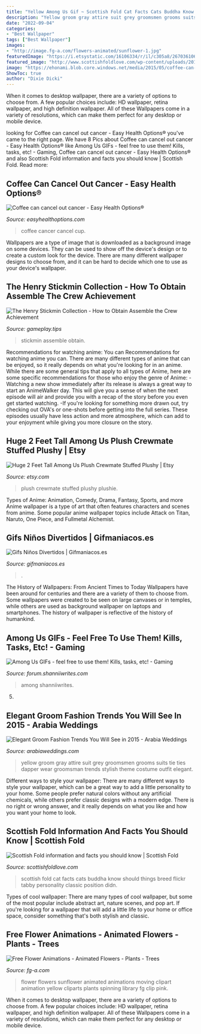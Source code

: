 ```yaml
---
title: "Yellow Among Us Gif ~ Scottish Fold Cat Facts Cats Buddha Know Should Things Breed Flickr Tabby Personality Classic Position Didn"
description: "Yellow groom gray attire suit grey groomsmen grooms suits tie ties dapper wear groomsman trends stylish theme costume outfit elegant"
date: "2022-09-04"
categories:
- "Best Wallpaper"
tags: ["Best Wallpaper"]
images:
- "http://image.fg-a.com/flowers-animated/sunflower-1.jpg"
featuredImage: "https://i.etsystatic.com/16106334/r/il/c305a8/2670361061/il_1588xN.2670361061_nfe5.jpg"
featured_image: "http://www.scottishfoldlove.com/wp-content/uploads/2014/10/scottish-fold-buddha-full.jpg"
image: "https://ehonami.blob.core.windows.net/media/2015/05/coffee-can-cancel-cancer-800x600.jpg"
ShowToc: true
author: "Dixie Dicki"
---
```



When it comes to desktop wallpaper, there are a variety of options to choose from. A few popular choices include: HD wallpaper, retina wallpaper, and high definition wallpaper. All of these Wallpapers come in a variety of resolutions, which can make them perfect for any desktop or mobile device. 

	

		
looking for Coffee can cancel out cancer - Easy Health Options® you've came to the right page. We have 8 Pics about Coffee can cancel out cancer - Easy Health Options® like Among Us GIFs - feel free to use them! Kills, tasks, etc! - Gaming, Coffee can cancel out cancer - Easy Health Options® and also Scottish Fold information and facts you should know | Scottish Fold. Read more:
		
    
## Coffee Can Cancel Out Cancer - Easy Health Options®

<img loading=lazy src="https://ehonami.blob.core.windows.net/media/2015/05/coffee-can-cancel-cancer-800x600.jpg" onerror="this.onerror=null;this.src='https://tse1.mm.bing.net/th?id=OIP.B0JjnwqANDR0fa6d2tzxXgHaFj&amp;pid=15.1';" alt="Coffee can cancel out cancer - Easy Health Options®">

_Source: easyhealthoptions.com_

>coffee cancer cancel cup. 

	

Wallpapers are a type of image that is downloaded as a background image on some devices. They can be used to show off the device's design or to create a custom look for the device. There are many different wallpaper designs to choose from, and it can be hard to decide which one to use as your device's wallpaper.

    
## The Henry Stickmin Collection - How To Obtain Assemble The Crew Achievement

<img loading=lazy src="https://gameplay.tips/uploads/posts/2021-01/medium/1609856841_8.jpg" onerror="this.onerror=null;this.src='https://tse2.mm.bing.net/th?id=OIP.Nj8i9wL9qqrAV_gyVb_DkgHaEK&amp;pid=15.1';" alt="The Henry Stickmin Collection - How to Obtain Assemble the Crew Achievement">

_Source: gameplay.tips_

>stickmin assemble obtain. 

	

Recommendations for watching anime: You can
Recommendations for watching anime you can. There are many different types of anime that can be enjoyed, so it really depends on what you're looking for in an anime. While there are some general tips that apply to all types of Anime, here are some specific recommendations for those who enjoy the genre of Anime: 
-Watching a new show immediately after its release is always a great way to start an AnimeWalker day. This will give you a sense of when the next episode will air and provide you with a recap of the story before you even get started watching. 
-If you're looking for something more drawn out, try checking out OVA's or one-shots before getting into the full series. These episodes usually have less action and more atmosphere, which can add to your enjoyment while giving you more closure on the story.

    
## Huge 2 Feet Tall Among Us Plush Crewmate Stuffed Plushy | Etsy

<img loading=lazy src="https://i.etsystatic.com/16106334/r/il/c305a8/2670361061/il_1588xN.2670361061_nfe5.jpg" onerror="this.onerror=null;this.src='https://tse1.mm.bing.net/th?id=OIP.X4TxecnTrb69fVbkVzplPQHaJ3&amp;pid=15.1';" alt="Huge 2 Feet Tall Among Us Plush Crewmate Stuffed Plushy | Etsy">

_Source: etsy.com_

>plush crewmate stuffed plushy plushie. 

	

Types of Anime: Animation, Comedy, Drama, Fantasy, Sports, and more
Anime wallpaper is a type of art that often features characters and scenes from anime. Some popular anime wallpaper topics include Attack on Titan, Naruto, One Piece, and Fullmetal Alchemist.

    
## Gifs Niños Divertidos | Gifmaniacos.es

<img loading=lazy src="https://gifmaniacos.es/wp-content/uploads/2016/05/nenes37.gif" onerror="this.onerror=null;this.src='https://tse4.mm.bing.net/th?id=OIP.C2GN9xxUOinDl98d3za3RQAAAA&amp;pid=15.1';" alt="Gifs Niños Divertidos | Gifmaniacos.es">

_Source: gifmaniacos.es_

>. 

	

The History of Wallpapers: From Ancient Times to Today
Wallpapers have been around for centuries and there are a variety of them to choose from. Some wallpapers were created to be seen on large canvases or in temples, while others are used as background wallpaper on laptops and smartphones. The history of wallpaper is reflective of the history of humankind.

    
## Among Us GIFs - Feel Free To Use Them! Kills, Tasks, Etc! - Gaming

<img loading=lazy src="https://forum.shanniiwrites.com/uploads/default/original/3X/7/3/732f98f89f6484f367b81615b2c64f3838fe4b9b.gif" onerror="this.onerror=null;this.src='https://tse2.mm.bing.net/th?id=OIP.p__3MKlr4F1yBcOKcXiTswHaED&amp;pid=15.1';" alt="Among Us GIFs - feel free to use them! Kills, tasks, etc! - Gaming">

_Source: forum.shanniiwrites.com_

>among shanniiwrites. 

	

5.

    
## Elegant Groom Fashion Trends You Will See In 2015 - Arabia Weddings

<img loading=lazy src="https://www.arabiaweddings.com/sites/default/files/uploads/2015/02/24/yellow_hint_groom.jpg" onerror="this.onerror=null;this.src='https://tse1.mm.bing.net/th?id=OIP.Y1EpI13yefTEyQgibOpIlQHaLE&amp;pid=15.1';" alt="Elegant Groom Fashion Trends You Will See in 2015 - Arabia Weddings">

_Source: arabiaweddings.com_

>yellow groom gray attire suit grey groomsmen grooms suits tie ties dapper wear groomsman trends stylish theme costume outfit elegant. 

	

Different ways to style your wallpaper:
There are many different ways to style your wallpaper, which can be a great way to add a little personality to your home. Some people prefer natural colors without any artificial chemicals, while others prefer classic designs with a modern edge. There is no right or wrong answer, and it really depends on what you like and how you want your home to look.

    
## Scottish Fold Information And Facts You Should Know | Scottish Fold

<img loading=lazy src="http://www.scottishfoldlove.com/wp-content/uploads/2014/10/scottish-fold-buddha-full.jpg" onerror="this.onerror=null;this.src='https://tse4.mm.bing.net/th?id=OIP.svJWZbkMf3-ukI62qIWTpwHaE8&amp;pid=15.1';" alt="Scottish Fold information and facts you should know | Scottish Fold">

_Source: scottishfoldlove.com_

>scottish fold cat facts cats buddha know should things breed flickr tabby personality classic position didn. 

	

Types of cool wallpaper:
There are many types of cool wallpaper, but some of the most popular include abstract art, nature scenes, and pop art. If you're looking for a wallpaper that will add a little life to your home or office space, consider something that's both stylish and classic.

    
## Free Flower Animations - Animated Flowers - Plants - Trees

<img loading=lazy src="http://image.fg-a.com/flowers-animated/sunflower-1.jpg" onerror="this.onerror=null;this.src='https://tse4.mm.bing.net/th?id=OIP.wtvWN-Tigm2Km40r1SnQRAAAAA&amp;pid=15.1';" alt="Free Flower Animations - Animated Flowers - Plants - Trees">

_Source: fg-a.com_

>flower flowers sunflower animated animations moving clipart animation yellow cliparts plants spinning library fg clip pink. 

	

When it comes to desktop wallpaper, there are a variety of options to choose from. A few popular choices include: HD wallpaper, retina wallpaper, and high definition wallpaper. All of these Wallpapers come in a variety of resolutions, which can make them perfect for any desktop or mobile device. 

